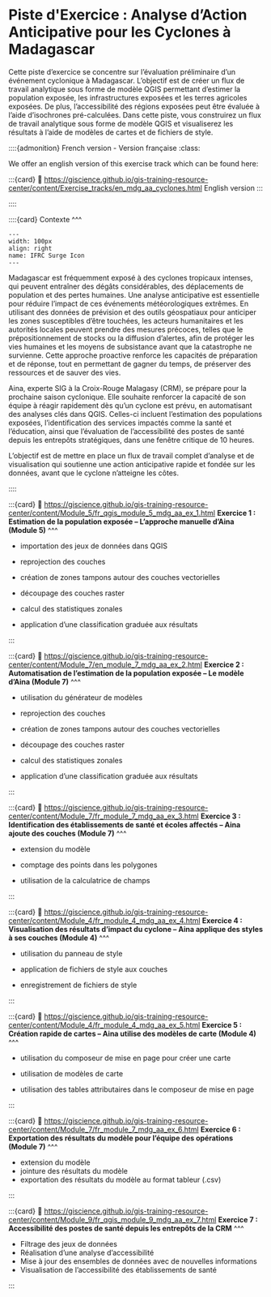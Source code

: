 # Piste d'Exercice : Analyse d’Action Anticipative pour les Cyclones à Madagascar


Cette piste d’exercice se concentre sur l’évaluation préliminaire d’un événement cyclonique à Madagascar. L’objectif est de créer un flux de travail analytique sous forme de modèle QGIS permettant d’estimer la population exposée, les infrastructures exposées et les terres agricoles exposées. De plus, l’accessibilité des régions exposées peut être évaluée à l’aide d’isochrones pré-calculées.
Dans cette piste, vous construirez un flux de travail analytique sous forme de modèle QGIS et visualiserez les résultats à l’aide de modèles de cartes et de fichiers de style.


::::{admonition} French version - Version française
:class:

We offer an english version of this exercise track which can be found here: 

:::{card}
:link: https://giscience.github.io/gis-training-resource-center/content/Exercise_tracks/en_mdg_aa_cyclones.html
English version
:::

::::

::::{card} 
Contexte
^^^

```{figure} /fig/IFRC-icons-colour_SURGE.png
---
width: 100px
align: right
name: IFRC Surge Icon
---
```

Madagascar est fréquemment exposé à des cyclones tropicaux intenses, qui peuvent entraîner des dégâts 
considérables, des déplacements de population et des pertes humaines. Une analyse anticipative est essentielle pour 
réduire l’impact de ces événements météorologiques extrêmes. En utilisant des données de prévision et des outils 
géospatiaux pour anticiper les zones susceptibles d’être touchées, les acteurs humanitaires et les autorités 
locales peuvent prendre des mesures précoces, telles que le prépositionnement de stocks ou la diffusion d’alertes, 
afin de protéger les vies humaines et les moyens de subsistance avant que la catastrophe ne survienne. Cette 
approche proactive renforce les capacités de préparation et de réponse, tout en permettant de gagner du temps, de 
préserver des ressources et de sauver des vies.

Aina, experte SIG à la Croix-Rouge Malagasy (CRM), se prépare pour la prochaine saison cyclonique. Elle souhaite 
renforcer la capacité de son équipe à réagir rapidement dès qu’un cyclone est prévu, en automatisant des analyses 
clés dans QGIS. Celles-ci incluent l’estimation des populations exposées, l’identification des services impactés 
comme la santé et l’éducation, ainsi que l’évaluation de l’accessibilité des postes de santé depuis les entrepôts 
stratégiques, dans une fenêtre critique de 10 heures.

L’objectif est de mettre en place un flux de travail complet d’analyse et de visualisation qui soutienne une action 
anticipative rapide et fondée sur les données, avant que le cyclone n’atteigne les côtes.

::::

:::{card}
:link: https://giscience.github.io/gis-training-resource-center/content/Module_5/fr_qgis_module_5_mdg_aa_ex_1.html 
__Exercice 1 : Estimation de la population exposée – L’approche manuelle d’Aina (Module 5)__
^^^

- importation des jeux de données dans QGIS

- reprojection des couches

- création de zones tampons autour des couches vectorielles

- découpage des couches raster

- calcul des statistiques zonales

- application d’une classification graduée aux résultats

:::

:::{card}
:link: https://giscience.github.io/gis-training-resource-center/content/Module_7/en_module_7_mdg_aa_ex_2.html 
__Exercice 2 : Automatisation de l’estimation de la population exposée – Le modèle d’Aina (Module 7)__
^^^

- utilisation du générateur de modèles

- reprojection des couches

- création de zones tampons autour des couches vectorielles

- découpage des couches raster

- calcul des statistiques zonales

- application d’une classification graduée aux résultats

:::

:::{card}
:link: https://giscience.github.io/gis-training-resource-center/content/Module_7/fr_module_7_mdg_aa_ex_3.html
__Exercice 3 : Identification des établissements de santé et écoles affectés – Aina ajoute des couches (Module 7)__
^^^

- extension du modèle

- comptage des points dans les polygones

- utilisation de la calculatrice de champs

:::

:::{card}
:link: https://giscience.github.io/gis-training-resource-center/content/Module_4/fr_module_4_mdg_aa_ex_4.html
__Exercice 4 : Visualisation des résultats d’impact du cyclone – Aina applique des styles à ses couches (Module 4)__
^^^

- utilisation du panneau de style

- application de fichiers de style aux couches

- enregistrement de fichiers de style

:::

:::{card}
:link: https://giscience.github.io/gis-training-resource-center/content/Module_4/fr_module_4_mdg_aa_ex_5.html
__Exercice 5 : Création rapide de cartes – Aina utilise des modèles de carte (Module 4)__
^^^

- utilisation du composeur de mise en page pour créer une carte

- utilisation de modèles de carte

- utilisation des tables attributaires dans le composeur de mise en page

:::

:::{card}
:link: https://giscience.github.io/gis-training-resource-center/content/Module_7/fr_module_7_mdg_aa_ex_6.html
__Exercice 6 : Exportation des résultats du modèle pour l’équipe des opérations (Module 7)__
^^^

- extension du modèle
- jointure des résultats du modèle
- exportation des résultats du modèle au format tableur (.csv)

:::

:::{card}
:link: https://giscience.github.io/gis-training-resource-center/content/Module_9/fr_qgis_module_9_mdg_aa_ex_7.html
__Exercice 7 : Accessibilité des postes de santé depuis les entrepôts de la CRM__
^^^

- Filtrage des jeux de données
- Réalisation d’une analyse d’accessibilité
- Mise à jour des ensembles de données avec de nouvelles informations
- Visualisation de l’accessibilité des établissements de santé

:::

